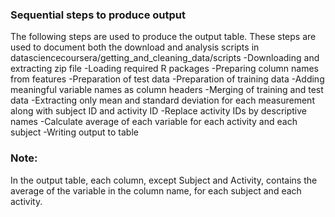 ### Sequential steps to produce output
The following steps are used to produce the output table. These steps are used to
document both the download and analysis scripts in 
datasciencecoursera/getting_and_cleaning_data/scripts
-Downloading and extracting zip file
-Loading required R packages
-Preparing column names from features
-Preparation of test data
-Preparation of training data
-Adding meaningful variable names as column headers
-Merging of training and test data
-Extracting only mean and standard deviation for each measurement along with subject ID and activity ID
-Replace activity IDs by descriptive names
-Calculate average of each variable for each activity  and each subject
-Writing output to table

### Note: 
In the output table, each column, except Subject and Activity, contains the average of the variable in the 
column name, for each subject and each activity. 
